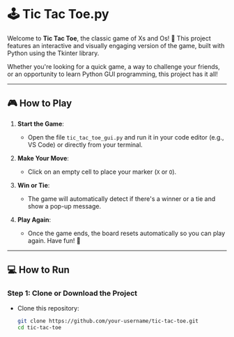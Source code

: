 # 🕹️ Tic Tac Toe.py

Welcome to **Tic Tac Toe**, the classic game of Xs and Os! 🎉 This project features an interactive and visually engaging version of the game, built with Python using the Tkinter library.

Whether you're looking for a quick game, a way to challenge your friends, or an opportunity to learn Python GUI programming, this project has it all!

---

## 🎮 How to Play

1. **Start the Game**:
   - Open the file `tic_tac_toe_gui.py` and run it in your code editor (e.g., VS Code) or directly from your terminal.

2. **Make Your Move**:
   - Click on an empty cell to place your marker (`X` or `O`).

3. **Win or Tie**:
   - The game will automatically detect if there's a winner or a tie and show a pop-up message.

4. **Play Again**:
   - Once the game ends, the board resets automatically so you can play again. Have fun! 🎉

---

## 💻 How to Run

### Step 1: Clone or Download the Project
- Clone this repository:
  ```bash
  git clone https://github.com/your-username/tic-tac-toe.git
  cd tic-tac-toe
